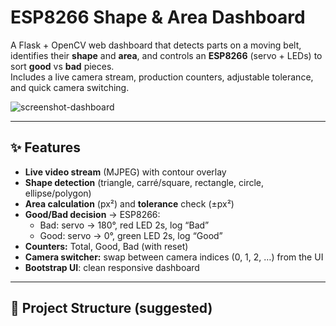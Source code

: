 # ESP8266 Shape & Area Dashboard

A Flask + OpenCV web dashboard that detects parts on a moving belt, identifies their **shape** and **area**, and controls an **ESP8266** (servo + LEDs) to sort **good** vs **bad** pieces.  
Includes a live camera stream, production counters, adjustable tolerance, and quick camera switching.

![screenshot-dashboard](docs/screenshot-dashboard.png) <!-- Replace with your screenshot path -->

---

## ✨ Features

- **Live video stream** (MJPEG) with contour overlay
- **Shape detection** (triangle, carré/square, rectangle, circle, ellipse/polygon)
- **Area calculation** (px²) and **tolerance** check (±px²)
- **Good/Bad decision** → ESP8266:
  - Bad: servo → 180°, red LED 2s, log “Bad”
  - Good: servo → 0°, green LED 2s, log “Good”
- **Counters:** Total, Good, Bad (with reset)
- **Camera switcher:** swap between camera indices (0, 1, 2, …) from the UI
- **Bootstrap UI**: clean responsive dashboard

---

## 🧱 Project Structure (suggested)


